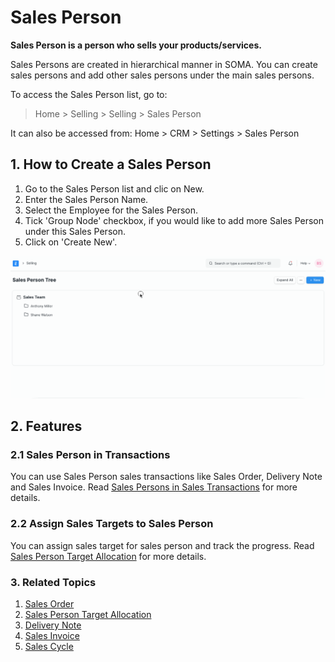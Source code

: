 
# Sales Person


**Sales Person is a person who sells your products/services.**


Sales Persons are created in hierarchical manner in SOMA. You can create sales persons and add other sales persons under the main sales persons.


To access the Sales Person list, go to:



> 
> Home > Selling > Selling > Sales Person
> 
> 
> 


It can also be accessed from:
Home > CRM > Settings > Sales Person


## 1. How to Create a Sales Person


1. Go to the Sales Person list and clic on New.
2. Enter the Sales Person Name.
3. Select the Employee for the Sales Person.
4. Tick 'Group Node' checkbox, if you would like to add more Sales Person under this Sales Person.
5. Click on 'Create New'.


![Sales Person Tree](/files/sales-person-tree.gif)


## 2. Features


### 2.1 Sales Person in Transactions


You can use Sales Person sales transactions like Sales Order, Delivery Note and Sales Invoice.
Read [Sales Persons in Sales Transactions](/docs/en/selling/articles/sales-persons-in-the-sales-transactions) for more details.


### 2.2 Assign Sales Targets to Sales Person


You can assign sales target for sales person and track the progress. Read [Sales Person Target Allocation](/docs/en/selling/sales-person-target-allocation) for more details.


### 3. Related Topics


1. [Sales Order](/docs/en/selling/sales-order)
2. [Sales Person Target Allocation](/docs/en/selling/sales-person-target-allocation)
3. [Delivery Note](/docs/en/stock/delivery-note)
4. [Sales Invoice](/docs/en/accounts/sales-invoice)
5. [Sales Cycle](https://docs.erpnext.com/docs/v13/user/videos/learn/sales-cycle.html)


